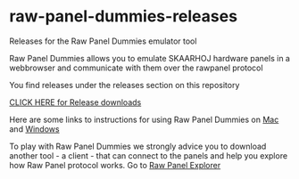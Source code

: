 # raw-panel-dummies-releases
Releases for the Raw Panel Dummies emulator tool

Raw Panel Dummies allows you to emulate SKAARHOJ hardware panels in a webbrowser and communicate with them over the rawpanel protocol

You find releases under the releases section on this repository

[CLICK HERE for Release downloads](https://github.com/SKAARHOJ/raw-panel-dummies-releases/releases)

Here are some links to instructions for using Raw Panel Dummies on [Mac](https://github.com/SKAARHOJ/raw-panel-dummies-releases/blob/main/Running%20Raw%20Panel%20Dummies%20mac.pdf) and [Windows](https://github.com/SKAARHOJ/raw-panel-dummies-releases/blob/main/Running%20Raw%20Panel%20Dummies%20win.pdf)

To play with Raw Panel Dummies we strongly advice you to download another tool - a client - that can connect to the panels and help you explore how Raw Panel protocol works. Go to [Raw Panel Explorer](https://github.com/SKAARHOJ/raw-panel-explorer/releases)